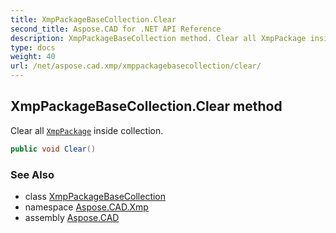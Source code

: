 ```yaml
---
title: XmpPackageBaseCollection.Clear
second_title: Aspose.CAD for .NET API Reference
description: XmpPackageBaseCollection method. Clear all XmpPackage inside collection
type: docs
weight: 40
url: /net/aspose.cad.xmp/xmppackagebasecollection/clear/
---
```

## XmpPackageBaseCollection.Clear method

Clear all [`XmpPackage`](../../xmppackage/) inside collection.

```csharp
public void Clear()
```

### See Also

* class [XmpPackageBaseCollection](../)
* namespace [Aspose.CAD.Xmp](../../xmppackagebasecollection/)
* assembly [Aspose.CAD](../../../)


